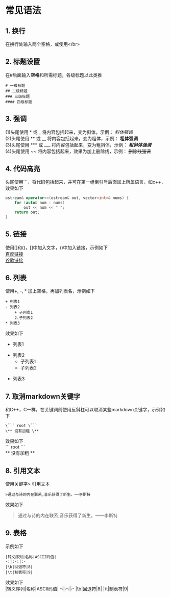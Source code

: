 # 常见语法

## 1. 换行  
在换行处输入两个空格，或使用\</br>

## 2. 标题设置  
在#后面输入**空格**和所需标题，各级标题以此类推  
```
# 一级标题  
## 二级标题  
### 三级标题  
#### 四级标题  
```

## 3. 强调  
(1)头尾使用 * 或 _ 将内容包括起来，变为斜体，示例： *斜体强调*  
(2)头尾使用 ** 或 __ 将内容包括起来，变为粗体，示例： **粗体强调**  
(3)头尾使用 *** 或 ___ 将内容包括起来，变为粗斜体，示例： ***粗斜体强调***   
(4)头尾使用 ~~ 将内容包括起来，效果为加上删除线，示例： ~~删除线强调~~   

## 4. 代码高亮  
头尾使用```，将代码包括起来，并可在第一组倒引号后面加上所属语言，如c++，效果如下  
``` c++
ostream& operator<<(ostream& out, vector<int>& nums) {
    for (auto& num : nums)
        out << num << " ";
    return out;
}
```  

## 5. 链接  
使用[]和()，[]中加入文字，()中加入链接，示例如下  
[百度链接](https://www.baidu.com)  
[谷歌链接](https://www.google.com)  

## 6. 列表  
使用+, -, * 加上空格，再加列表名，示例如下  
```
+ 列表1  
- 列表2  
    + 子列表1  
    2.子列表2  
* 列表3
``` 
效果如下  
+ 列表1  
- 列表2  
    + 子列表1  
    - 子列表2  
* 列表3

## 7. 取消markdown关键字  
和C++，C一样，在关键词前使用反斜杠可以取消某些markdown关键字，示例如下  
```
\``` root \```
\** 没有加粗 \**
```
效果如下  
\``` root \```  
\** 没有加粗 \**

## 8. 引用文本    
使用关键字> 引用文本  
```
>通过与诗的内在联系,音乐获得了新生。——李斯特
```
效果如下  
>通过与诗的内在联系,音乐获得了新生。——李斯特  

## 9. 表格  
示例如下  
```
|转义序列|名称|ASCII码值|
-:|:-:|:-
|\b|回退符|8|
|\t|制表符|9|
```
效果如下  
|转义序列|名称|ASCII码值|
-:|:-:|:-
|\b|回退符|8|
|\t|制表符|9|


